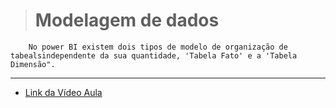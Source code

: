 ># Modelagem de dados
        No power BI existem dois tipos de modelo de organização de tabealsindependente da sua quantidade, 'Tabela Fato' e a 'Tabela Dimensão".

---
* [Link da Vídeo Aula](https://www.youtube.com/watch?v=hK0iKKhJ16I&list=PLL-6y89GGNdSu9utTLYuzwPGNXQNT0KWm&index=10)